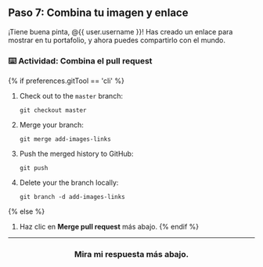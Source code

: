 ## Paso 7: Combina tu imagen y enlace

¡Tiene buena pinta, @{{ user.username }}! Has creado un enlace para mostrar en tu portafolio, y ahora puedes compartirlo con el mundo.

### :keyboard: Actividad: Combina el pull request

{% if preferences.gitTool == 'cli' %}
1. Check out to the `master` branch:
    ```shell
    git checkout master
    ```
2. Merge your branch:
    ```shell
    git merge add-images-links
    ```
3. Push the merged history to GitHub:
    ```shell
    git push
    ```
4. Delete your the branch locally:
    ```shell
    git branch -d add-images-links
    ```
{% else %}
1. Haz clic en **Merge pull request** más abajo.
{% endif %}

<hr>
<h3 align="center">Mira mi respuesta más abajo.</h3>
